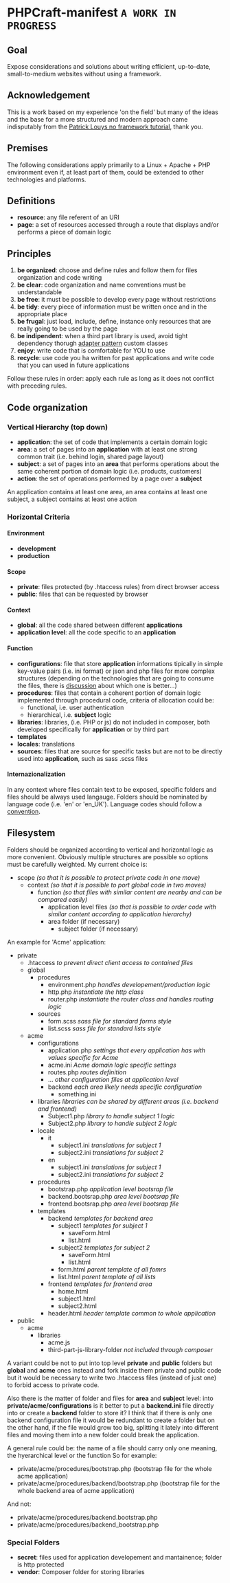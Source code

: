 # PHPCraft-manifest `A WORK IN PROGRESS`

## Goal
Expose considerations and solutions about writing efficient, up-to-date, small-to-medium websites without using a framework.

## Acknowledgement
This is a work based on my experience 'on the field' but many of the ideas and the base for a more structured and modern approach came indisputably from the [Patrick Louys no framework tutorial](https://github.com/PatrickLouys/no-framework-tutorial), thank you.

## Premises
The following considerations apply primarily to a Linux + Apache + PHP environment even if, at least part of them, could be extended to other technologies and platforms.

## Definitions
* __resource__: any file referent of an URI 
* __page__: a set of resources accessed through a route that displays and/or performs a piece of domain logic

## Principles
1. __be organized__: choose and define rules and follow them for files organization and code writing
2. __be clear__: code organization and name conventions must be understandable
3. __be free__: it must be possible to develop every page without restrictions
4. __be tidy__: every piece of information must be written once and in the appropriate place
5. __be frugal__: just load, include, define, instance only resources that are really going to be used by the page
6. __be indipendent__: when a third part library is used, avoid tight dependency thorugh [adapter pattern](https://en.wikipedia.org/wiki/Adapter_pattern) custom classes
7. __enjoy__: write code that is comfortable for YOU to use
8. __recycle__: use code you ha written for past applications and write code that you can used in future applications

Follow these rules in order: apply each rule as long as it does not conflict with preceding rules.

## Code organization

### Vertical Hierarchy (top down)
* __application__: the set of code that implements a certain domain logic
* __area__: a set of pages into an __application__ with at least one strong common trait  (i.e. behind login,  shared page layout)
* __subject__: a set of pages into an __area__ that performs operations about the same coherent portion of domain logic (i.e. products, customers)
* __action__: the set of operations performed by a page over a __subject__
 
An application contains at least one area, an area contains at least one subject, a subject contains at least one action

### Horizontal Criteria
#### Environment
* __development__
* __production__
#### Scope
* __private__: files protected (by .htaccess rules) from direct browser access
* __public__: files that can be requested by browser

#### Context
* __global__: all the code shared between different __applications__
* __application level__: all the code specific to an __application__

#### Function
* __configurations__: file that store __application__ informations tipically in simple key-value pairs (i.e. ini format) or json and php files for more complex structures (depending on the technologies that are going to consume the files, there is [discussion](http://stackoverflow.com/questions/17666728/load-website-configuration-from-json-or-php-file) about which one is better...) 
* __procedures__: files that contain a coherent portion of domain logic implemented through procedural code, criteria of allocation could be:
  * functional,  i.e. user authentication
  * hierarchical, i.e. __subject__ logic
* __libraries__: libraries, (i.e. PHP or js) do not included in composer, both developed specifically for __application__ or by third part
* __templates__
* __locales__: translations
* __sources__: files that are source for specific tasks but are not to be directly used into __application__, such as sass .scss files

#### Internazionalization
In any context where files contain text to be exposed, specific folders and files should be always used langauge. Folders should be nominated by language code (i.e. 'en' or 'en_UK'). Language codes should follow a [convention](https://en.wikipedia.org/wiki/Language_code).

## Filesystem
Folders should be organized according to vertical and horizontal logic as more convenient. Obviously multiple structures are possible so options must be carefully weighted.
My current choice is:
* scope _(so that it is possible to protect private code in one move)_
  * context _(so that it is possible to port global code in two moves)_
    * function _(so that files with similar content are nearby and can be compared easily)_
      * application level files _(so that is possible to order code with similar content according to application hierarchy)_
      * area folder (if necessary)
        * subject folder (if necessary)

An example for 'Acme' application:
* private
  * .htaccess _to prevent direct client access to contained files_
  * global
    * procedures
      * environment.php _handles developement/production logic_
      * http.php _instantiate the http class_
      * router.php _instantiate the router class and handles routing logic_
    * sources
      * form.scss _sass file for standard forms style_
      * list.scss _sass file for standard lists style_
  * acme
    * configurations
      * application.php _settings that every application has with values specific for Acme_
      * acme.ini _Acme domain logic specific settings_
      * routes.php _routes definition_
      * ... _other configuration files at application level_
      * backend _each area likely needs specific configuration_ 
        * something.ini
    * libraries _libraries can be shared by different areas (i.e. backend and frontend)_
      * Subject1.php _library to handle subject 1 logic_
      * Subject2.php _library to handle subject 2 logic_
    * locale
      * it
        * subject1.ini _translations for subject 1_
        * subject2.ini _translations for subject 2_
      * en
        * subject1.ini _translations for subject 1_
        * subject2.ini _translations for subject 2_
    * procedures
      * bootstrap.php _application level bootsrap file_
      * backend.bootsrap.php _area level bootsrap file_
      * frontend.bootsrap.php _area level bootsrap file_
    * templates
      * backend _templates for backend area_
        * subject1 _templates for subject 1_
          * saveForm.html
          * list.html
        * subject2 _templates for subject 2_
          * saveForm.html
          * list.html
        * form.html _parent template of all fomrs_
        * list.html _parent template of all lists_ 
      * frontend _templates for frontend area_
        * home.html
        * subject1.html
        * subject2.html
      * header.html _header template common to whole application_
* public
  * acme
    * libraries
      * acme.js
      * third-part-js-library-folder _not included through composer_

A variant could be not to put into top level __private__ and __public__ folders but __global__ and __acme__ ones instead and fork inside them private and public code but it would be necessary to write two .htaccess files (instead of just one) to forbid access to private code. 

Also there is the matter of folder and files for __area__ and __subject__ level: into __private/acme/configurations__ is it better to put a __backend.ini__ file directly into or create a __backend__ folder to store it? I think that if there is only one backend configuration file it would be redundant to create a folder but on the other hand, if the file would grow too big, splitting it lately into different files and moving them into a new folder could break the application.

A general rule could be: the name of a file should carry only one meaning, the hyerarchical level or the function
So for example:
* private/acme/procedures/bootstrap.php (bootstrap file for the whole acme application)
* private/acme/procedures/backend/bootstrap.php (bootstrap file for the whole backend area of acme application)

And not:
* private/acme/procedures/backend.bootstrap.php
* private/acme/procedures/backend_bootstrap.php

### Special Folders
* __secret__: files used for application developement and mantainence; folder is http protected
* __vendor__: Composer folder for storing libraries
